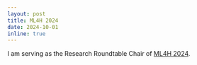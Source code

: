 ```yaml
---
layout: post
title: ML4H 2024
date: 2024-10-01 
inline: true
---
```


I am serving as the Research Roundtable Chair of [ML4H 2024](https://ahli.cc/ml4h/).